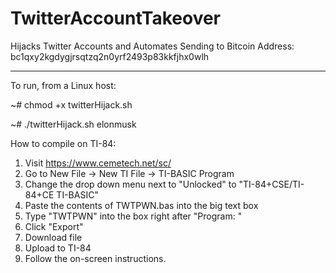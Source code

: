 # TwitterAccountTakeover
Hijacks Twitter Accounts and Automates Sending to Bitcoin Address: bc1qxy2kgdygjrsqtzq2n0yrf2493p83kkfjhx0wlh

------------------------------------

To run, from a Linux host:

~# chmod +x twitterHijack.sh

~# ./twitterHijack.sh elonmusk 

How to compile on TI-84:  

1. Visit https://www.cemetech.net/sc/
2. Go to New File -> New TI File -> TI-BASIC Program
3. Change the drop down menu next to "Unlocked" to "TI-84+CSE/TI-84+CE TI-BASIC"
4. Paste the contents of TWTPWN.bas into the big text box
5. Type "TWTPWN" into the box right after "Program: "
6. Click "Export"
7. Download file
8. Upload to TI-84
9. Follow the on-screen instructions.
